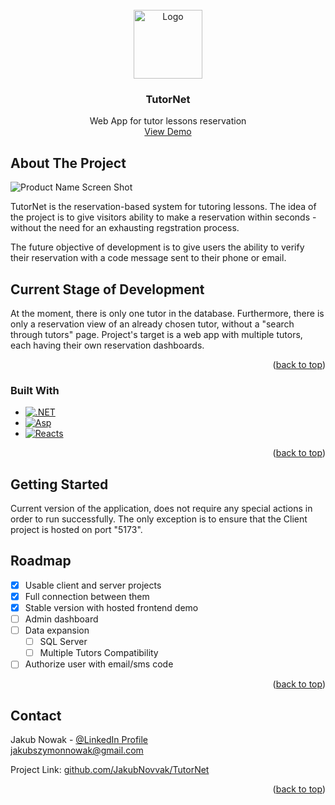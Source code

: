 <!-- PROJECT LOGO -->
<br />
<div align="center" style="text-align: center;">
  <a href="https://github.com/JakubNovvak/TutorNet">
    <img src="https://i.ibb.co/gzwJrZy/Tutor-Net-Logo.png" alt="Logo" width="110" height="110">
  </a>

  <h3 align="center">TutorNet</h3>

  <p align="center">
    Web App for tutor lessons reservation
    <br />
    <a href="https://tutornet.onrender.com">View Demo</a>
</div>





<!-- ABOUT THE PROJECT -->
## About The Project

![Product Name Screen Shot][product-screenshot]

TutorNet is the reservation-based system for tutoring lessons. The idea of the project is to give visitors ability to make a reservation within seconds - without the need for an exhausting regstration process.

The future objective of development is to give users the ability to verify their reservation with a code message sent to their phone or email.

## Current Stage of Development

At the moment, there is only one tutor in the database. Furthermore, there is only a reservation view of an already chosen tutor, without a "search through tutors" page. Project's target is a web app with multiple tutors, each having their own reservation dashboards.

<p align="right">(<a href="#readme-top">back to top</a>)</p>

### Built With


* [![.NET][.NetCsharp]][.NetCsharp-url]
* [![Asp][Aspnet]][Aspnet-url]
* [![Reacts][React.ts]][React-url]

<p align="right">(<a href="#readme-top">back to top</a>)</p>

<!-- GETTING STARTED -->
## Getting Started

Current version of the application, does not require any special actions in order to run successfully. The only exception is to ensure that the Client project is hosted on port "5173".

<!-- ROADMAP -->
## Roadmap

- [x] Usable client and server projects
- [x] Full connection between them
- [x] Stable version with hosted frontend demo
- [ ] Admin dashboard
- [ ] Data expansion
	- [ ] SQL Server
	- [ ] Multiple Tutors Compatibility
- [ ] Authorize user with email/sms code

<p align="right">(<a href="#readme-top">back to top</a>)</p>


<!-- CONTACT -->
## Contact

Jakub Nowak - [@LinkedIn Profile](https://www.linkedin.com/in/jakub-nowak-a245312b7/)
<br/> jakubszymonnowak@gmail.com

Project Link: [github.com/JakubNovvak/TutorNet](https://github.com/JakubNovvak/TutorNet)

<p align="right">(<a href="#readme-top">back to top</a>)</p>


<!-- MARKDOWN LINKS & IMAGES -->
[product-screenshot]: https://i.ibb.co/phbcfqJ/obraz-2024-02-28-160702496.png
[.NetCsharp]: https://img.shields.io/badge/-.NET%208.0%20%7C%20%20C%23%2012.0-blueviolet?style=for-the-badge
[.NetCsharp-url]: https://dotnet.microsoft.com/en-us/
[React.ts]: https://img.shields.io/badge/React.ts-20232A?style=for-the-badge&logo=react&logoColor=61DAFB
[React-url]: https://react.dev/learn/typescript
[Aspnet]: https://img.shields.io/badge/.Asp.Net%20Core-darkviolet?style=for-the-badge
[Aspnet-url]: https://dotnet.microsoft.com/en-us/apps/aspnet